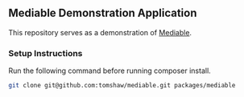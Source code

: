 ## Mediable Demonstration Application

This repository serves as a demonstration of [Mediable](https://github.com/tomshaw/mediable).

### Setup Instructions

Run the following command before running composer install.

```bash
git clone git@github.com:tomshaw/mediable.git packages/mediable
```